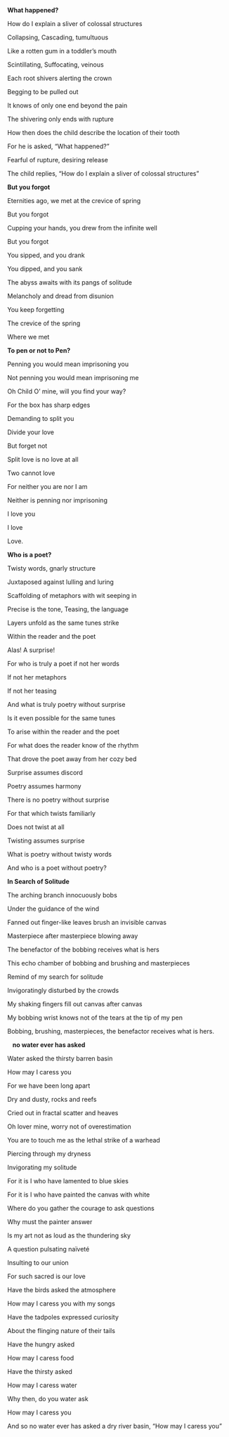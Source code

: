 **What happened?**

How do I explain a sliver of colossal structures

Collapsing, Cascading, tumultuous 

Like a rotten gum in a toddler’s mouth 

Scintillating, Suffocating, veinous 

Each root shivers alerting the crown 

Begging to be pulled out

It knows of only one end beyond the pain 

The shivering only ends with rupture 

How then does the child describe the location of their tooth 

For he is asked, “What happened?”

Fearful of rupture, desiring release 

The child replies, “How do I explain a sliver of colossal structures”

**But you forgot**

Eternities ago, we met at the crevice of spring 

But you forgot 

Cupping your hands, you drew from the infinite well 

But you forgot 

You sipped, and you drank 

You dipped, and you sank 

The abyss awaits with its pangs of solitude 

Melancholy and dread from disunion 

You keep forgetting 

The crevice of the spring 

Where we met

**To pen or not to Pen?**

Penning you would mean imprisoning you 

Not penning you would mean imprisoning me 

Oh Child O’ mine, will you find your way?

For the box has sharp edges 

Demanding to split you 

Divide your love 

But forget not 

Split love is no love at all

Two cannot love 

For neither you are nor I am 

Neither is penning nor imprisoning 

I love you 

I love 

Love.

**Who is a poet?**

Twisty words, gnarly structure 

Juxtaposed against lulling and luring 

Scaffolding of metaphors with wit seeping in 

Precise is the tone, Teasing, the language 

Layers unfold as the same tunes strike 

Within the reader and the poet 

Alas! A surprise!

For who is truly a poet if not her words

If not her metaphors 

If not her teasing 

And what is truly poetry without surprise 

Is it even possible for the same tunes 

To arise within the reader and the poet 

For what does the reader know of the rhythm 

That drove the poet away from her cozy bed 

Surprise assumes discord 

Poetry assumes harmony 

There is no poetry without surprise 

For that which twists familiarly 

Does not twist at all 

Twisting assumes surprise 

What is poetry without twisty words

And who is a poet without poetry?

**In Search of Solitude**

The arching branch innocuously bobs 

Under the guidance of the wind 

Fanned out finger-like leaves brush an invisible canvas

Masterpiece after masterpiece blowing away 

The benefactor of the bobbing receives what is hers

This echo chamber of bobbing and brushing and masterpieces 

Remind of my search for solitude 

Invigoratingly disturbed by the crowds 

My shaking fingers fill out canvas after canvas 

My bobbing wrist knows not of the tears at the tip of my pen 

Bobbing, brushing, masterpieces, the benefactor receives what is hers.

 
 **no water ever has asked**

Water asked the thirsty barren basin 

How may I caress you 

For we have been long apart 

Dry and dusty, rocks and reefs 

Cried out in fractal scatter and heaves

Oh lover mine, worry not of overestimation 

You are to touch me as the lethal strike of a warhead 

Piercing through my dryness 

Invigorating my solitude 

For it is I who have lamented to blue skies 

For it is I who have painted the canvas with white 

Where do you gather the courage to ask questions 

Why must the painter answer

Is my art not as loud as the thundering sky

A question pulsating naïveté 

Insulting to our union 

For such sacred is our love 

Have the birds asked the atmosphere 

How may I caress you with my songs

Have the tadpoles expressed curiosity 

About the flinging nature of their tails

Have the hungry asked 

How may I caress food 

Have the thirsty asked 

How may I caress water 

Why then, do you water ask

How may I caress you 

And so no water ever has asked a dry river basin, “How may I caress you”